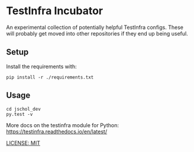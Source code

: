 # TestInfra Incubator

An experimental collection of potentially helpful TestInfra configs. These will probably get moved into other repositories if they end up being useful.

## Setup

Install the requirements with:

```
pip install -r ./requirements.txt
```

## Usage

```
cd jschol_dev
py.test -v
```

More docs on the testinfra module for Python: https://testinfra.readthedocs.io/en/latest/


[LICENSE: MIT](./LICENSE)
